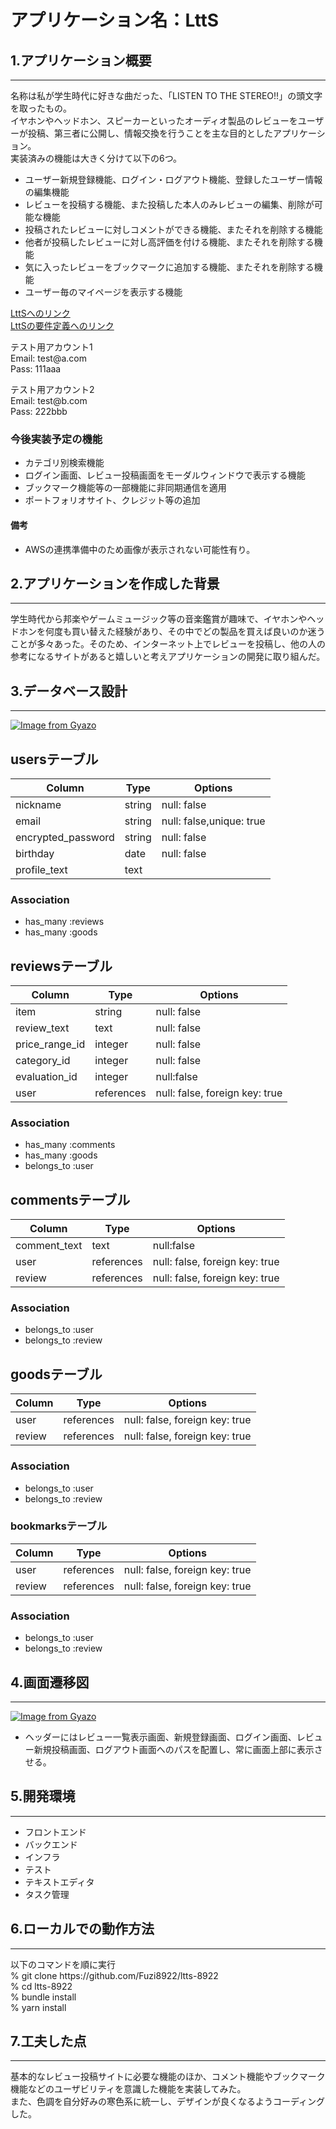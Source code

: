 # アプリケーション名：LttS

## 1.アプリケーション概要
***
名称は私が学生時代に好きな曲だった、「LISTEN TO THE STEREO!!」の頭文字を取ったもの。<br>
イヤホンやヘッドホン、スピーカーといったオーディオ製品のレビューをユーザーが投稿、第三者に公開し、情報交換を行うことを主な目的としたアプリケーション。<br>
実装済みの機能は大きく分けて以下の6つ。
* ユーザー新規登録機能、ログイン・ログアウト機能、登録したユーザー情報の編集機能
* レビューを投稿する機能、また投稿した本人のみレビューの編集、削除が可能な機能
* 投稿されたレビューに対しコメントができる機能、またそれを削除する機能
* 他者が投稿したレビューに対し高評価を付ける機能、またそれを削除する機能
* 気に入ったレビューをブックマークに追加する機能、またそれを削除する機能
* ユーザー毎のマイページを表示する機能

[LttSへのリンク](https://ltts-8922.herokuapp.com/)<br>
[LttSの要件定義へのリンク](https://docs.google.com/spreadsheets/d/1kJxqaOSbNfR5HjCfHeNNLHC61-jA-RpKVq3RGG4QlLg/edit#gid=982722306)

テスト用アカウント1<br>
Email: test<span>@a.com</span><br>
Pass: 111aaa

テスト用アカウント2<br>
Email: test<span>@b.com</span><br>
Pass: 222bbb

### 今後実装予定の機能
* カテゴリ別検索機能
* ログイン画面、レビュー投稿画面をモーダルウィンドウで表示する機能
* ブックマーク機能等の一部機能に非同期通信を適用
* ポートフォリオサイト、クレジット等の追加

#### 備考
* AWSの連携準備中のため画像が表示されない可能性有り。

## 2.アプリケーションを作成した背景
***
学生時代から邦楽やゲームミュージック等の音楽鑑賞が趣味で、イヤホンやヘッドホンを何度も買い替えた経験があり、その中でどの製品を買えば良いのか迷うことが多々あった。そのため、インターネット上でレビューを投稿し、他の人の参考になるサイトがあると嬉しいと考えアプリケーションの開発に取り組んだ。

## 3.データベース設計
***
[![Image from Gyazo](https://i.gyazo.com/50d8f74e607cd4998b68945f851462c1.png)](https://gyazo.com/50d8f74e607cd4998b68945f851462c1)
## usersテーブル
|Column|Type|Options|
|------|----|-------|
|nickname|string|null: false|
|email|string|null: false,unique: true|
|encrypted_password|string|null: false|
|birthday|date|null: false|
|profile_text|text||

### Association
* has_many :reviews
* has_many :goods

## reviewsテーブル
|Column|Type|Options|
|------|----|-------|
|item|string|null: false|
|review_text|text|null: false|
|price_range_id|integer|null: false|
|category_id|integer|null: false|
|evaluation_id|integer|null:false|
|user|references|null: false, foreign key: true|

### Association
* has_many :comments
* has_many :goods
* belongs_to :user

## commentsテーブル
|Column|Type|Options|
|------|----|-------|
|comment_text|text|null:false|
|user|references|null: false, foreign key: true|
|review|references|null: false, foreign key: true|

### Association
* belongs_to :user
* belongs_to :review

## goodsテーブル
|Column|Type|Options|
|------|----|-------|
|user|references|null: false, foreign key: true|
|review|references|null: false, foreign key: true|

### Association
* belongs_to :user
* belongs_to :review

### bookmarksテーブル
|Column|Type|Options|
|------|----|-------|
|user|references|null: false, foreign key: true|
|review|references|null: false, foreign key: true|

### Association
* belongs_to :user
* belongs_to :review

## 4.画面遷移図
***
[![Image from Gyazo](https://i.gyazo.com/9f97aa23731b3aba6326ef7644949eeb.png)](https://gyazo.com/9f97aa23731b3aba6326ef7644949eeb)
* ヘッダーにはレビュー一覧表示画面、新規登録画面、ログイン画面、レビュー新規投稿画面、ログアウト画面へのパスを配置し、常に画面上部に表示させる。

## 5.開発環境
***
* フロントエンド
* バックエンド
* インフラ
* テスト
* テキストエディタ
* タスク管理

## 6.ローカルでの動作方法
***
以下のコマンドを順に実行<br>
% git clone https<span>://github.com/Fuzi8922/ltts-8922</span><br>
% cd ltts-8922<br>
% bundle install<br>
% yarn install

## 7.工夫した点
***
基本的なレビュー投稿サイトに必要な機能のほか、コメント機能やブックマーク機能などのユーザビリティを意識した機能を実装してみた。<br>
また、色調を自分好みの寒色系に統一し、デザインが良くなるようコーディングした。

